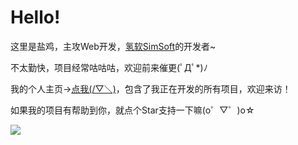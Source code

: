 # Hello!

这里是盐鸡，主攻Web开发，[氢软SimSoft](https://simsoft.top)的开发者~

不太勤快，项目经常咕咕咕，欢迎前来催更(ﾟДﾟ*)ﾉ

我的个人主页→[点我(/▽＼)](https://yanji.pro)，包含了我正在开发的所有项目，欢迎来访！

如果我的项目有帮助到你，就点个Star支持一下嘛(o゜▽゜)o☆

![](https://github-readme-stats.vercel.app/api/top-langs/?username=YanJi314)
